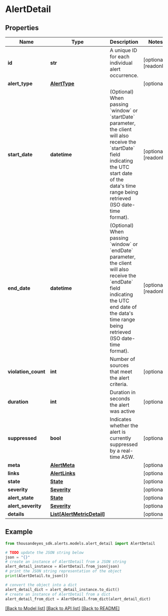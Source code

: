 # AlertDetail


## Properties

Name | Type | Description | Notes
------------ | ------------- | ------------- | -------------
**id** | **str** | A unique ID for each individual alert occurrence. | [optional] [readonly] 
**alert_type** | [**AlertType**](AlertType.md) |  | [optional] 
**start_date** | **datetime** | (Optional) When passing &#x60;window&#x60; or &#x60;startDate&#x60; parameter,  the client will also receive the &#x60;startDate&#x60; field indicating the UTC start date of the data&#39;s time range being retrieved  (ISO date-time format). | [optional] [readonly] 
**end_date** | **datetime** | (Optional) When passing &#x60;window&#x60; or &#x60;endDate&#x60; parameter,  the client will also receive the &#x60;endDate&#x60; field indicating the UTC end date of the data&#39;s time range being retrieved  (ISO date-time format). | [optional] [readonly] 
**violation_count** | **int** | Number of sources that meet the alert criteria. | [optional] 
**duration** | **int** | Duration in seconds the alert was active | [optional] 
**suppressed** | **bool** | Indicates whether the alert is currently suppressed by a real-time ASW. | [optional] 
**meta** | [**AlertMeta**](AlertMeta.md) |  | [optional] 
**links** | [**AlertLinks**](AlertLinks.md) |  | [optional] 
**state** | [**State**](State.md) |  | [optional] 
**severity** | [**Severity**](Severity.md) |  | [optional] 
**alert_state** | [**State**](State.md) |  | [optional] 
**alert_severity** | [**Severity**](Severity.md) |  | [optional] 
**details** | [**List[AlertMetricDetail]**](AlertMetricDetail.md) |  | [optional] 

## Example

```python
from thousandeyes_sdk.alerts.models.alert_detail import AlertDetail

# TODO update the JSON string below
json = "{}"
# create an instance of AlertDetail from a JSON string
alert_detail_instance = AlertDetail.from_json(json)
# print the JSON string representation of the object
print(AlertDetail.to_json())

# convert the object into a dict
alert_detail_dict = alert_detail_instance.to_dict()
# create an instance of AlertDetail from a dict
alert_detail_from_dict = AlertDetail.from_dict(alert_detail_dict)
```
[[Back to Model list]](../README.md#documentation-for-models) [[Back to API list]](../README.md#documentation-for-api-endpoints) [[Back to README]](../README.md)


